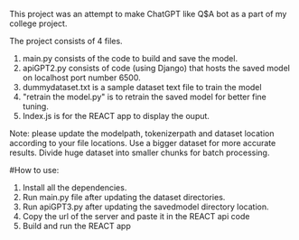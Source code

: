 This project was an attempt to make ChatGPT like Q$A bot as a part of my college project.

The project consists of 4 files.

1. main.py consists of the code to build and save the model.
2. apiGPT2.py consists of code (using Django) that hosts the saved model on localhost port number 6500.
3. dummydataset.txt is a sample dataset text file to train the model
4. "retrain the model.py" is to retrain the saved model for better fine tuning.
5. Index.js is for the REACT app to display the ouput.

Note: please update the modelpath, tokenizerpath and dataset location according to your file locations.
      Use a bigger dataset for more accurate results.
      Divide huge dataset into smaller chunks for batch processing.


#How to use:
1. Install all the dependencies.
2. Run main.py file after updating the dataset directories.
3. Run apiGPT3.py after updating the savedmodel directory location.
4. Copy the url of the server and paste it in the REACT api code
5. Build and run the REACT app
   
